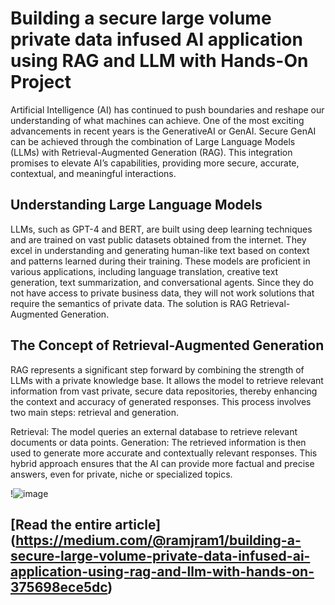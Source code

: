 # Building a secure large volume private data infused AI application using RAG and LLM with Hands-On Project

Artificial Intelligence (AI) has continued to push boundaries and reshape our understanding of what machines can achieve. One of the most exciting advancements in recent years is the GenerativeAI or GenAI. Secure GenAI can be achieved through the combination of Large Language Models (LLMs) with Retrieval-Augmented Generation (RAG). This integration promises to elevate AI’s capabilities, providing more secure, accurate, contextual, and meaningful interactions.

## Understanding Large Language Models
LLMs, such as GPT-4 and BERT, are built using deep learning techniques and are trained on vast public datasets obtained from the internet. They excel in understanding and generating human-like text based on context and patterns learned during their training. These models are proficient in various applications, including language translation, creative text generation, text summarization, and conversational agents. Since they do not have access to private business data, they will not work solutions that require the semantics of private data. The solution is RAG Retrieval-Augmented Generation.

## The Concept of Retrieval-Augmented Generation
RAG represents a significant step forward by combining the strength of LLMs with a private knowledge base. It allows the model to retrieve relevant information from vast private, secure data repositories, thereby enhancing the context and accuracy of generated responses. This process involves two main steps: retrieval and generation.

Retrieval: The model queries an external database to retrieve relevant documents or data points.
Generation: The retrieved information is then used to generate more accurate and contextually relevant responses.
This hybrid approach ensures that the AI can provide more factual and precise answers, even for private, niche or specialized topics.

!![image](https://github.com/user-attachments/assets/1cff530e-40b5-4904-8d9b-3d849cf161c7)

## [Read the entire article] (https://medium.com/@ramjram1/building-a-secure-large-volume-private-data-infused-ai-application-using-rag-and-llm-with-hands-on-375698ece5dc)
